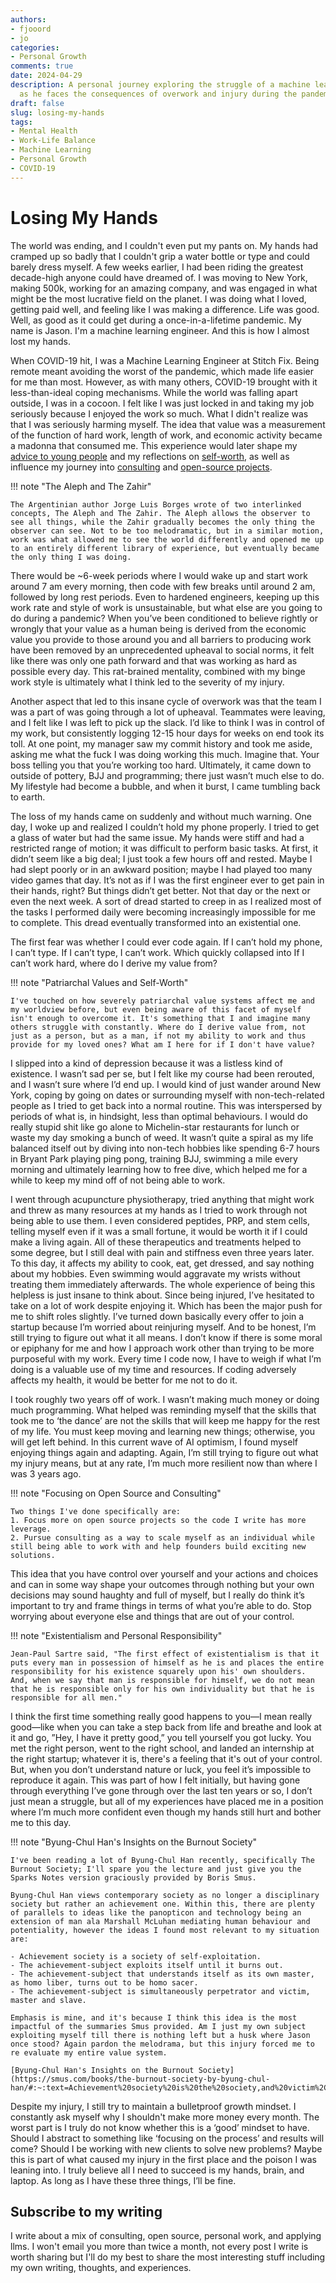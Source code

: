 ```yaml
---
authors:
- fjooord
- jo
categories:
- Personal Growth
comments: true
date: 2024-04-29
description: A personal journey exploring the struggle of a machine learning engineer
  as he faces the consequences of overwork and injury during the pandemic.
draft: false
slug: losing-my-hands
tags:
- Mental Health
- Work-Life Balance
- Machine Learning
- Personal Growth
- COVID-19
---
```


# Losing My Hands

The world was ending, and I couldn't even put my pants on. My hands had cramped up so badly that I couldn't grip a water bottle or type and could barely dress myself. A few weeks earlier, I had been riding the greatest decade-high anyone could have dreamed of. I was moving to New York, making 500k, working for an amazing company, and was engaged in what might be the most lucrative field on the planet. I was doing what I loved, getting paid well, and feeling like I was making a difference. Life was good. Well, as good as it could get during a once-in-a-lifetime pandemic. My name is Jason. I'm a machine learning engineer. And this is how I almost lost my hands.

When COVID-19 hit, I was a Machine Learning Engineer at Stitch Fix. Being remote meant avoiding the worst of the pandemic, which made life easier for me than most. However, as with many others, COVID-19 brought with it less-than-ideal coping mechanisms. While the world was falling apart outside, I was in a cocoon. I felt like I was just locked in and taking my job seriously because I enjoyed the work so much. What I didn't realize was that I was seriously harming myself. The idea that value was a measurement of the function of hard work, length of work, and economic activity became a madonna that consumed me. This experience would later shape my [advice to young people](../posts/advice.md) and my reflections on [self-worth](../posts/self-loathing.md), as well as influence my journey into [consulting](../posts/consulting-everything-i-know.md) and [open-source projects](../index.md).
 
!!! note "The Aleph and The Zahir"

    The Argentinian author Jorge Luis Borges wrote of two interlinked concepts, The Aleph and The Zahir. The Aleph allows the observer to see all things, while the Zahir gradually becomes the only thing the observer can see. Not to be too melodramatic, but in a similar motion, work was what allowed me to see the world differently and opened me up to an entirely different library of experience, but eventually became the only thing I was doing.

There would be ~6-week periods where I would wake up and start work around 7 am every morning, then code with few breaks until around 2 am, followed by long rest periods.  Even to hardened engineers, keeping up this work rate and style of work is unsustainable, but what else are you going to do during a pandemic? When you’ve been conditioned to believe rightly or wrongly that your value as a human being is derived from the economic value you provide to those around you and all barriers to producing work have been removed by an unprecedented upheaval to social norms, it felt like there was only one path forward and that was working as hard as possible every day. This rat-brained mentality, combined with my binge work style is ultimately what I think led to the severity of my injury.

Another aspect that led to this insane cycle of overwork was that the team I was a part of was going through a lot of upheaval. Teammates were leaving, and I felt like I was left to pick up the slack. I’d like to think I was in control of my work, but consistently logging 12-15 hour days for weeks on end took its toll. At one point, my manager saw my commit history and took me aside, asking me what the fuck I was doing working this much. Imagine that. Your boss telling you that you’re working too hard. Ultimately, it came down to outside of pottery, BJJ and programming; there just wasn’t much else to do. My lifestyle had become a bubble, and when it burst, I came tumbling back to earth.

The loss of my hands came on suddenly and without much warning. One day, I woke up and realized I couldn’t hold my phone properly. I tried to get a glass of water but had the same issue. My hands were stiff and had a restricted range of motion; it was difficult to perform basic tasks. At first, it didn’t seem like a big deal; I just took a few hours off and rested. Maybe I had slept poorly or in an awkward position; maybe I had played too many video games that day. It’s not as if I was the first engineer ever to get pain in their hands, right? But things didn’t get better. Not that day or the next or even the next week. A sort of dread started to creep in as I realized most of the tasks I performed daily were becoming increasingly impossible for me to complete. This dread eventually transformed into an existential one.

The first fear was whether I could ever code again. If  I can’t hold my phone, I can’t type. If I can’t type, I can’t work. Which quickly collapsed into If I can’t work hard, where do I derive my value from? 

!!! note "Patriarchal Values and Self-Worth"

    I've touched on how severely patriarchal value systems affect me and my worldview before, but even being aware of this facet of myself isn't enough to overcome it. It's something that I and imagine many others struggle with constantly. Where do I derive value from, not just as a person, but as a man, if not my ability to work and thus provide for my loved ones? What am I here for if I don't have value?

I slipped into a kind of depression because it was a listless kind of existence. I wasn’t sad per se, but I felt like my course had been rerouted, and I wasn’t sure where I’d end up. I would kind of just wander around New York, coping by going on dates or surrounding myself with non-tech-related people as I tried to get back into a normal routine. This was interspersed by periods of what is, in hindsight, less than optimal behaviours. I would do really stupid shit like go alone to Michelin-star restaurants for lunch or waste my day smoking a bunch of weed. It wasn’t quite a spiral as my life balanced itself out by diving into non-tech hobbies like spending 6-7 hours in Bryant Park playing ping pong, training BJJ, swimming a mile every morning and ultimately learning how to free dive, which helped me for a while to keep my mind off of not being able to work.

I went through acupuncture physiotherapy, tried anything that might work and threw as many resources at my hands as I tried to work through not being able to use them.  I even considered peptides, PRP, and stem cells, telling myself even if it was a small fortune, it would be worth it if I could make a living again. All of these therapeutics and treatments helped to some degree, but I still deal with pain and stiffness even three years later. To this day, it affects my ability to cook, eat, get dressed, and say nothing about my hobbies. Even swimming would aggravate my wrists without treating them immediately afterwards. The whole experience of being this helpless is just insane to think about. Since being injured, I’ve hesitated to take on a lot of work despite enjoying it. Which has been the major push for me to shift roles slightly. I’ve turned down basically every offer to join a startup because I’m worried about reinjuring myself. And to be honest, I’m still trying to figure out what it all means. I don’t know if there is some moral or epiphany for me and how I approach work other than trying to be more purposeful with my work. Every time I code now, I have to weigh if what I’m doing is a valuable use of my time and resources. If coding adversely affects my health, it would be better for me not to do it.

I took roughly two years off of work. I wasn’t making much money or doing much programming. What helped was reminding myself that the skills that took me to ‘the dance’ are not the skills that will keep me happy for the rest of my life. You must keep moving and learning new things; otherwise, you will get left behind. In this current wave of AI optimism, I found myself enjoying things again and adapting. Again, I’m still trying to figure out what my injury means, but at any rate, I’m much more resilient now than where I was 3 years ago.

!!! note "Focusing on Open Source and Consulting"

    Two things I've done specifically are:
    1. Focus more on open source projects so the code I write has more leverage.
    2. Pursue consulting as a way to scale myself as an individual while still being able to work with and help founders build exciting new solutions.

This idea that you have control over yourself and your actions and choices and can in some way shape your outcomes through nothing but your own decisions may sound haughty and full of myself, but I really do think it’s important to try and frame things in terms of what you’re able to do. Stop worrying about everyone else and things that are out of your control.

!!! note "Existentialism and Personal Responsibility"

    Jean-Paul Sartre said, "The first effect of existentialism is that it puts every man in possession of himself as he is and places the entire responsibility for his existence squarely upon his' own shoulders. And, when we say that man is responsible for himself, we do not mean that he is responsible only for his own individuality but that he is responsible for all men."

I think the first time something really good happens to you—I mean really good—like when you can take a step back from life and breathe and look at it and go, ”Hey, I have it pretty good,” you tell yourself you got lucky. You met the right person, went to the right school, and landed an internship at the right startup; whatever it is, there's a feeling that it's out of your control. But, when you don’t understand nature or luck, you feel it’s impossible to reproduce it again. This was part of how I felt initially, but having gone through everything I’ve gone through over the last ten years or so, I don’t just mean a struggle, but all of my experiences have placed me in a position where I’m much more confident even though my hands still hurt and bother me to this day.

!!! note "Byung-Chul Han's Insights on the Burnout Society"

    I've been reading a lot of Byung-Chul Han recently, specifically The Burnout Society; I'll spare you the lecture and just give you the Sparks Notes version graciously provided by Boris Smus.

    Byung-Chul Han views contemporary society as no longer a disciplinary society but rather an achievement one. Within this, there are plenty of parallels to ideas like the panopticon and technology being an extension of man ala Marshall McLuhan mediating human behaviour and potentiality, however the ideas I found most relevant to my situation are:

    - Achievement society is a society of self-exploitation.
    - The achievement-subject exploits itself until it burns out.
    - The achievement-subject that understands itself as its own master, as homo liber, turns out to be homo sacer.
    - The achievement-subject is simultaneously perpetrator and victim, master and slave.

    Emphasis is mine, and it's because I think this idea is the most impactful of the summaries Smus provided. Am I just my own subject exploiting myself till there is nothing left but a husk where Jason once stood? Again pardon the melodrama, but this injury forced me to re evaluate my entire value system.

    [Byung-Chul Han's Insights on the Burnout Society](https://smus.com/books/the-burnout-society-by-byung-chul-han/#:~:text=Achievement%20society%20is%20the%20society,and%20victim%2C%20master%20and%20slave.)

Despite my injury, I still try to maintain a bulletproof growth mindset. I constantly ask myself why I shouldn't make more money every month. The worst part is I truly do not know whether this is a ‘good’ mindset to have. Should I abstract to something like ‘focusing on the process’ and results will come? Should I be working with new clients to solve new problems? Maybe this is part of what caused my injury in the first place and the poison I was leaning into. I  truly believe all I need to succeed is my hands, brain, and laptop. As long as I have these three things, I’ll be fine.

## Subscribe to my writing

I write about a mix of consulting, open source, personal work, and applying llms. I won't email you more than twice a month, not every post I write is worth sharing but I'll do my best to share the most interesting stuff including my own writing, thoughts, and experiences.

<script async data-uid="fe6b71773e" src="https://fivesixseven.ck.page/fe6b71773e/index.js"></script>